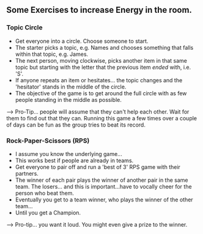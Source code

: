 ## Some Exercises to increase Energy in the room. 

### Topic Circle
+ Get everyone into a circle. Choose someone to start. 
+ The starter picks a topic, e.g. Names and chooses something that falls within that topic, e.g. James.
+ The next person, moving clockwise, picks another item in that same topic but starting with the letter that the previous item _ended_ with, i.e. 'S'.
+ If anyone repeats an item or hesitates... the topic changes and the 'hesitator' stands in the middle of the circle. 
+ The objective of the game is to get around the full circle with as few people standing in the middle as possible. 

--> Pro-Tip... people will assume that they can't help each other. Wait for them to find out that they can. Running this game a few times over a couple of days can be fun as the group tries to beat its record. 

### Rock-Paper-Scissors (RPS)
+ I assume you know the underlying game...
+ This works best if people are already in teams.
+ Get everyone to pair off and run a 'best of 3' RPS game with their partners.
+ The winner of each pair plays the winner of another pair in the same team. The losers... and this is important...have to vocally cheer for the person who beat them. 
+ Eventually you get to a team winner, who plays the winner of the other team...
+ Until you get a Champion. 

--> Pro-tip... you want it loud. You might even give a prize to the winner. 
